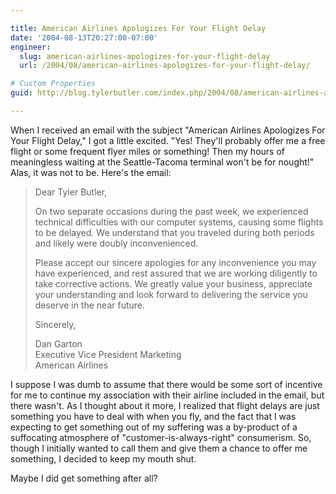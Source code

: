 ```yaml
---

title: American Airlines Apologizes For Your Flight Delay
date: '2004-08-13T20:27:00-07:00'
engineer:
  slug: american-airlines-apologizes-for-your-flight-delay
  url: /2004/08/american-airlines-apologizes-for-your-flight-delay/

# Custom Properties
guid: http://blog.tylerbutler.com/index.php/2004/08/american-airlines-apologizes-for-your-flight-delay/

---
```


When I received an email with the subject "American Airlines Apologizes For
Your Flight Delay," I got a little excited. "Yes! They'll probably offer me a
free flight or some frequent flyer miles or something! Then my hours of
meaningless waiting at the Seattle-Tacoma terminal won't be for nought!" Alas,
it was not to be. Here's the email:

> Dear Tyler Butler,
>
> On two separate occasions during the past week, we experienced technical
difficulties with our computer systems, causing some flights to be delayed. We
understand that you traveled during both periods and likely were doubly
inconvenienced.
>
> Please accept our sincere apologies for any inconvenience you may have
experienced, and rest assured that we are working diligently to take
corrective actions. We greatly value your business, appreciate your
understanding and look forward to delivering the service you deserve in the
near future.
>
> Sincerely,
>
> Dan Garton  
> Executive Vice President Marketing  
> American Airlines
  
I suppose I was dumb to assume that there would be some sort of incentive for
me to continue my association with their airline included in the email, but
there wasn't. As I thought about it more, I realized that flight delays are
just something you have to deal with when you fly, and the fact that I was
expecting to get something out of my suffering was a by-product of a
suffocating atmosphere of "customer-is-always-right" consumerism. So, though I
initially wanted to call them and give them a chance to offer me something, I
decided to keep my mouth shut.

Maybe I did get something after all?
